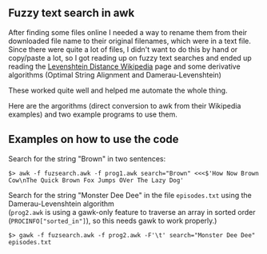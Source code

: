 ## Fuzzy text search in awk

After finding some files online I needed a way to rename them from their downloaded file name to their original filenames, which were in a text file.
Since there were quite a lot of files, I didn't want to do this by hand or copy/paste a lot, so I got reading up on fuzzy text searches and ended up reading the [Levenshtein Distance Wikipedia](https://en.wikipedia.org/wiki/Levenshtein_distance) page and some derivative algorithms (Optimal String Alignment and Damerau-Levenshtein)

These worked quite well and helped me automate the whole thing.

Here are the argorithms (direct conversion to awk from their Wikipedia examples) and two example programs to use them.

## Examples on how to use the code

Search for the string "Brown" in two sentences:<br>
```
$> awk -f fuzsearch.awk -f prog1.awk search="Brown" <<<$'How Now Brown Cow\nThe Quick Brown Fox Jumps OVer The Lazy Dog'
```

Search for the string "Monster Dee Dee" in the file `episodes.txt` using the Damerau-Levenshtein algorithm<br>
(`prog2.awk` is using a gawk-only feature to traverse an array in sorted order (`PROCINFO["sorted_in"]`), so this needs gawk to work properly.)<br>
```
$> gawk -f fuzsearch.awk -f prog2.awk -F'\t' search="Monster Dee Dee" episodes.txt
```
